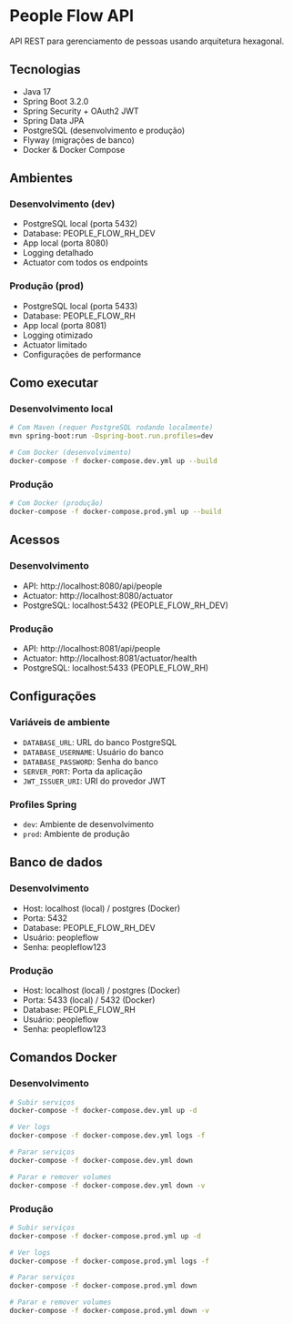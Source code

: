 # People Flow API

API REST para gerenciamento de pessoas usando arquitetura hexagonal.

## Tecnologias

- Java 17
- Spring Boot 3.2.0
- Spring Security + OAuth2 JWT
- Spring Data JPA
- PostgreSQL (desenvolvimento e produção)
- Flyway (migrações de banco)
- Docker & Docker Compose

## Ambientes

### Desenvolvimento (dev)
- PostgreSQL local (porta 5432)
- Database: PEOPLE_FLOW_RH_DEV
- App local (porta 8080)
- Logging detalhado
- Actuator com todos os endpoints

### Produção (prod)
- PostgreSQL local (porta 5433)
- Database: PEOPLE_FLOW_RH
- App local (porta 8081)
- Logging otimizado
- Actuator limitado
- Configurações de performance

## Como executar

### Desenvolvimento local
```bash
# Com Maven (requer PostgreSQL rodando localmente)
mvn spring-boot:run -Dspring-boot.run.profiles=dev

# Com Docker (desenvolvimento)
docker-compose -f docker-compose.dev.yml up --build
```

### Produção
```bash
# Com Docker (produção)
docker-compose -f docker-compose.prod.yml up --build
```

## Acessos

### Desenvolvimento
- API: http://localhost:8080/api/people
- Actuator: http://localhost:8080/actuator
- PostgreSQL: localhost:5432 (PEOPLE_FLOW_RH_DEV)

### Produção
- API: http://localhost:8081/api/people
- Actuator: http://localhost:8081/actuator/health
- PostgreSQL: localhost:5433 (PEOPLE_FLOW_RH)

## Configurações

### Variáveis de ambiente
- `DATABASE_URL`: URL do banco PostgreSQL
- `DATABASE_USERNAME`: Usuário do banco
- `DATABASE_PASSWORD`: Senha do banco
- `SERVER_PORT`: Porta da aplicação
- `JWT_ISSUER_URI`: URI do provedor JWT

### Profiles Spring
- `dev`: Ambiente de desenvolvimento
- `prod`: Ambiente de produção

## Banco de dados

### Desenvolvimento
- Host: localhost (local) / postgres (Docker)
- Porta: 5432
- Database: PEOPLE_FLOW_RH_DEV
- Usuário: peopleflow
- Senha: peopleflow123

### Produção
- Host: localhost (local) / postgres (Docker)
- Porta: 5433 (local) / 5432 (Docker)
- Database: PEOPLE_FLOW_RH
- Usuário: peopleflow
- Senha: peopleflow123

## Comandos Docker

### Desenvolvimento
```bash
# Subir serviços
docker-compose -f docker-compose.dev.yml up -d

# Ver logs
docker-compose -f docker-compose.dev.yml logs -f

# Parar serviços
docker-compose -f docker-compose.dev.yml down

# Parar e remover volumes
docker-compose -f docker-compose.dev.yml down -v
```

### Produção
```bash
# Subir serviços
docker-compose -f docker-compose.prod.yml up -d

# Ver logs
docker-compose -f docker-compose.prod.yml logs -f

# Parar serviços
docker-compose -f docker-compose.prod.yml down

# Parar e remover volumes
docker-compose -f docker-compose.prod.yml down -v
```
